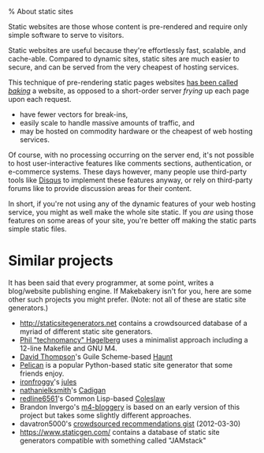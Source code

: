 % About static sites

Static websites are those whose content is pre-rendered and require only simple software to serve to visitors.

Static websites are useful because they're effortlessly fast, scalable, and cache-able. Compared to dynamic sites, static sites are much easier to secure, and can be served from the very cheapest of hosting services.

This technique of pre-rendering static pages websites [has been called *baking*][baking] a website, as opposed to a short-order server *frying* up each page upon each request.

- have fewer vectors for break-ins, 
- easily scale to handle massive amounts of traffic, and 
- may be hosted on commodity hardware or the cheapest of web hosting services.

Of course, with no processing occurring on the server end, it's not possible to host user-interactive features like comments sections, authentication, or e-commerce systems. These days however, many people use third-party tools like [Disqus](http://disqus.com) to implement these features anyway, or rely on third-party forums like to provide discussion areas for their content.

In short, if you're not using any of the dynamic features of your web hosting service, you might as well make the whole site static. If you _are_ using those features on some areas of your site, you're better off making the static parts simple static files.

# Similar projects

It has been said that every programmer, at some point, writes a blog/website publishing engine.
If Makebakery isn't for you, here are some other such projects you might prefer.
(Note: not all of these are static site generators.)

- <http://staticsitegenerators.net> contains a crowdsourced database of a myriad of different static site generators.
- [Phil "technomancy" Hagelberg](https://technomancy.us/colophon) uses a minimalist approach including a 12-line Makefile and GNU M4.
- [David Thompson](https://dthompson.us)'s Guile Scheme-based [Haunt](https://dthompson.us/projects/haunt.html)
- [Pelican](http://getpelican.com) is a popular Python-based static site generator that some friends enjoy.
- [ironfroggy](https://github.com/ironfroggy)'s [jules](https://github.com/ironfroggy/jules)
- [nathanielksmith](https://github.com/nathanielksmith)'s [Cadigan](https://github.com/nathanielksmith/cadigan)
- [redline6561](https://github.com/redline6561)'s Common Lisp-based [Coleslaw](https://github.com/redline6561/coleslaw)
- Brandon Invergo's [m4-bloggery](https://gitorious.org/bi-websites/m4-bloggery) is based on an early version of this project but takes some slightly different approaches.
- davatron5000's [crowdsourced recommendations gist](https://gist.github.com/davatron5000/2254924) (2012-03-30)
- <https://www.staticgen.com/> contains a database of static site generators compatible with something called "JAMstack"

[baking]: ../makebakery-meaning/
